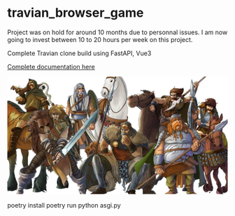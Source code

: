 # travian_browser_game

Project was on hold for around 10 months due to personnal issues. I am now going to invest between 10 to 20 hours per week on this project. 


Complete Travian clone build using FastAPI, Vue3

[Complete documentation here](https://pierre-alexandre35.github.io/travian_browser_game/)

[![documentation](docs/img/travian.jpeg)](https://pierre-alexandre35.github.io/travian_browser_game/)


poetry install
poetry run python asgi.py
